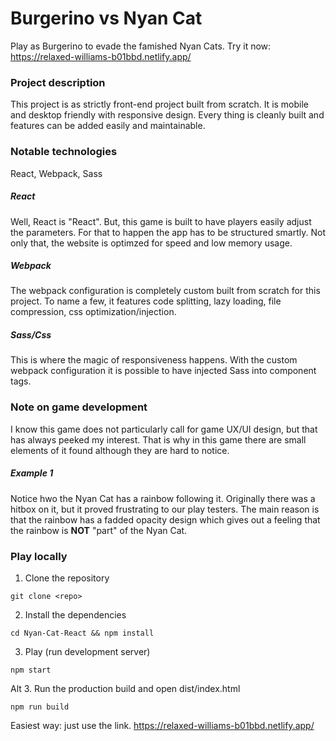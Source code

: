 # Burgerino vs Nyan Cat #
Play as Burgerino to evade the famished Nyan Cats.
Try it now: https://relaxed-williams-b01bbd.netlify.app/


### Project description ###
This project is as strictly front-end project built from scratch. It is mobile and desktop friendly with responsive design. Every thing is cleanly built and features can be added easily and maintainable.


### Notable technologies ###
React, Webpack, Sass

##### React #####
Well, React is "React". But, this game is built to have players easily adjust the parameters. For that to happen the app has to be structured smartly. Not only that, the website is optimzed for speed and low memory usage.

##### Webpack #####
The webpack configuration is completely custom built from scratch for this project. To name a few, it features code splitting, lazy loading, file compression, css optimization/injection.

##### Sass/Css #####
This is where the magic of responsiveness happens. With the custom webpack configuration it is possible to have injected Sass into component tags.

### Note on game development ###
I know this game does not particularly call for game UX/UI design, but that has always peeked my interest. That is why in this game there are small elements of it found although they are hard to notice. 

##### Example 1 #####
Notice hwo the Nyan Cat has a rainbow following it. Originally there was a hitbox on it, but it proved frustrating to our play testers. The main reason is that the rainbow has a fadded opacity design which gives out a feeling that the rainbow is **NOT** "part" of the Nyan Cat.

### Play locally ###

1. Clone the repository
```
git clone <repo>
```

2. Install the dependencies
```
cd Nyan-Cat-React && npm install
```

3. Play (run development server)
```
npm start
```

Alt 3. Run the production build and open dist/index.html
```
npm run build
```

Easiest way: just use the link.
https://relaxed-williams-b01bbd.netlify.app/
